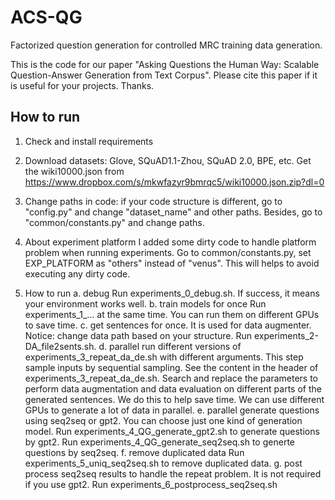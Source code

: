 # ACS-QG
Factorized question generation for controlled MRC training data generation.

This is the code for our paper "Asking Questions the Human Way: Scalable Question-Answer Generation from Text Corpus". Please cite this paper if it is useful for your projects. Thanks.

## How to run

1. Check and install requirements

2. Download datasets: Glove, SQuAD1.1-Zhou, SQuAD 2.0, BPE, etc. Get the wiki10000.json from https://www.dropbox.com/s/mkwfazyr9bmrqc5/wiki10000.json.zip?dl=0

3. Change paths in code: if your code structure is different, go to "config.py" and change "dataset_name" and other paths.
  Besides, go to "common/constants.py" and change paths.

4. About experiment platform
  I added some dirty code to handle platform problem when running experiments.
  Go to common/constants.py, set EXP_PLATFORM as "others" instead of "venus". This will helps to avoid executing any dirty code.

5. How to run
  a. debug
      Run experiments_0_debug.sh. If success, it means your environment works well.
  b. train models for once
      Run experiments_1_... at the same time. You can run them on different GPUs to save time.
  c. get sentences for once. It is used for data augmenter. Notice: change data path based on your structure.
      Run experiments_2-DA_file2sents.sh.
  d. parallel run different versions of experiments_3_repeat_da_de.sh with different arguments. This step sample inputs by sequential sampling.
      See the content in the header of experiments_3_repeat_da_de.sh.
      Search and replace the parameters to perform data augmentation and data evaluation on different parts of the generated sentences.
      We do this to help save time. We can use different GPUs to generate a lot of data in parallel.
  e. parallel generate questions using seq2seq or gpt2. You can choose just one kind of generation model.
      Run experiments_4_QG_generate_gpt2.sh to generate questions by gpt2.
      Run experiments_4_QG_generate_seq2seq.sh to generte questions by seq2seq.
  f. remove duplicated data
      Run experiments_5_uniq_seq2seq.sh to remove duplicated data.
  g. post process seq2seq results to handle the repeat problem. It is not required if you use gpt2.
      Run experiments_6_postprocess_seq2seq.sh

